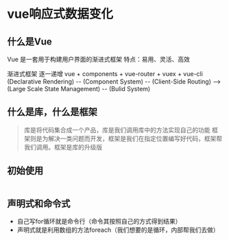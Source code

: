 # vue响应式数据变化
## 什么是Vue
Vue 是一套用于构建用户界面的渐进式框架
特点：易用、灵活、高效

渐进式框架
逐一递增 vue + components + vue-router + vuex + vue-cli
(Declarative Rendering) -- (Component System) -- (Client-Side Routing) -->
(Large Scale State Management) -- (Bulid System)

## 什么是库，什么是框架
> 库是将代码集合成一个产品，库是我们调用库中的方法实现自己的功能
> 框架则是为解决一类问题而开发，框架是我们在指定位置编写好代码，框架帮我们调用。框架是库的升级版

## 初始使用
```

```

## 声明式和命令式
- 自己写for循环就是命令行（命令其按照自己的方式得到结果）
- 声明式就是利用数组的方法foreach（我们想要的是循环，内部帮我们去做）